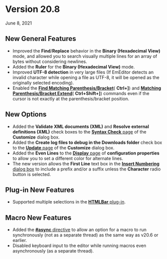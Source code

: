 # Version 20.8

June 8, 2021

## New General Features

- Improved the **Find**/**Replace** behavior in the **Binary (Hexadecimal View)** mode, and allowed you to search visually multiple lines for an array of bytes without considering newlines.
- Added the **Ruler** for the **Binary (Hexadecimal View)** mode.
- Improved **UTF-8 detection** in very large files (If EmEditor detects an invalid character while opening a file as UTF-8, it will be opened as the originally selected encoding).
- Enabled the **[Find Matching Parenthesis/Bracket](../cmd/edit/next_paren)**( **Ctrl+\]**) and **[Matching Parenthesis/Bracket Extend](../cmd/edit/shift_next_paren)**( **Ctrl+Shift+\]**) commands even if the cursor is not exactly at the parenthesis/bracket position.

## New Options

- Added the **Validate XML documents (XML)** and **Resolve external definitions (XML)** check boxes to the [**Syntax Check** page](../dlg/customize/validation/index) of the **Customize** dialog box.
- Added the **Create log files to debug in the Downloads folder** check box to the [**Update** page](../dlg/customize/update/index) of the **Customize** dialog box.
- Added the **Even Lines** to the [**Display** page](../dlg/properties/display/index) of **configuration properties** to allow you to set a different color for alternate lines.
- The new version allows the **First Line** text box in the [**Insert Numbering** dialog box](../dlg/insert_numbering/index) to include a prefix and/or a suffix unless the **Character** radio button is selected.

## Plug-in New Features

- Supported multiple selections in the [**HTMLBar** plug-in](../howto/plugin/plugin_htmlbar).

## Macro New Features

- Added the [**#async** directive](../macro/directive/async) to allow an option for a macro to run synchronously (not as a separate thread) as the same way as v20.6 or earlier.
- Disabled keyboard input to the editor while running macros even asynchronously (as a separate thread).
